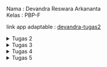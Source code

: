 Nama   : Devandra Reswara Arkananta <br>
Kelas  : PBP-F

link app adaptable : [devandra-tugas2](https://devandra-tugas2.adaptable.app/main)

<details>
   <summary>Tugas 2</summary>
   Jawaban Pertanyaan

1. Jelaskan bagaimana cara kamu mengimplementasikan checklist di atas secara step-by-step (bukan hanya sekadar mengikuti tutorial). <br>
   Jawab : <br>
   Pertama saya akan membuat project django baru di dalam virtual environment, lalu membuat directory baru bernama main di dalamnya, pada url di direktori utama, kita routing main sebagai main dapat berjalan. Di dalam model kita tambahkan atribut yang dinginkan, lalu views kita tambahkan file html yang akan dikembalikan sebagai template untuk ditampilkan pada pengguna. dari url di dalam main juga kita routing view. setelah itu aplikasi dapat di deploy.
   <br>
   
3. Buatlah bagan yang berisi request client ke web aplikasi berbasis Django beserta responnya dan jelaskan pada bagan tersebut kaitan antara urls.py, views.py, models.py, dan berkas html. <br>
   Jawab : <br>
   ![Bagan Django](https://github.com/DevandraR/Devandra_Tugas2/assets/96380686/b6dd97b0-f46d-4a78-87dd-92b5ef7abb78)
   <br>

4. Jelaskan mengapa kita menggunakan virtual environment? Apakah kita tetap dapat membuat aplikasi web berbasis Django tanpa menggunakan virtual environment? <br>
   Jawab :  <br>
   virtual environment pada python digunakan untuk memisahkan package yang di install pada project dari data lainnya, memisahkan package dan dependency yang diinstall agar tidak terjadi tabrakan antar project. kita tetap bisa membuat app django tanpa virtual environment, namun package python kemungkinan besar akan menjadi berantakan.
   <br>

6. Jelaskan apakah itu MVC, MVT, MVVM dan perbedaan dari ketiganya. <br>
   Jawab : <br>
   a. MVC (Model-View-Controller) <br>
      Pada MVC, user berinteraksi dengan view, yang meneruskan request kepada controller, lalu controller mengupdate model dan view sesuai dengan modelnya. <br>
   b. MVT (Model-View-Template) <br>
      Pada MVT, biasanya request diterima oleh URL routing, lalu requestnya akan dijalankan ke directory view yang ingin ditampilkan, dan model juga menerima request sesuai ketentuan. Lalu view akan memberikan template yang berupa file html yang akan ditampilkan ke user. <br>
   c. MVVM (Model-View-ViewModel) <br>
      Pada MVVM, view dikendalikan oleh viewmodel, jadi jika ada perubahan pada model, viewmodel akan langsung merespon dengan mengubah view. jadi perbedaannya adalah dalam interface dengan view dan modelnya MVC menggunakan controller, MVT menggunakan url, MVVM menggunakan viewmodel.<br>
</details>

<details>
   <summary>Tugas 3</summary>
   Jawaban Pertanyaan
   
1. Apa perbedaan antara form POST dan form GET dalam Django? <br>
   Jawab : <br>
   form POST digunakan saat kita ingin mengirim sesuatu ke dalam server yang akan mengubah status sebuah server atau melakukan sesuatu, seperti menyimpan data ke database. form GET digunakan saat kita ingin mengirim data ke server sebagai suatu input untuk parameter, jadi GET tidak akan mengubah status pada server. <br>
   
2. Apa perbedaan utama antara XML, JSON, dan HTML dalam konteks pengiriman data? <br>
   Jawab : <br>
   HTML digunakan untuk mendeskripsikan bagaimana data akan ditampilkan di dalam aplikasi karena HTML dirancang untuk dirender di dalam browser web, JSON digunakan untuk penukaran data antara server dan client, dan XML digunakan untuk menentukan hierarki dan struktur data. <br>
   
3. Mengapa JSON sering digunakan dalam pertukaran data antara aplikasi web modern? <br>
   Jawab : <br>
   JSON sering digunakan karena ukurannya datanya yang ringan dan struktur key-valuenya yang mudah dibaca dan ditulis oleh manusia, JSON juga sangatlah cocok dengan JavaScript, bahasa pemrograman yang menguasai hampir seluruh hal di web, karena JavaScript sudah ada fungsi bawaan untuk parsing dan generate JSON. <br>
   
4. Jelaskan bagaimana cara kamu mengimplementasikan checklist di atas secara step-by-step (bukan hanya sekadar mengikuti tutorial). <br>
   Jawab : <br>
   Pertama, kita buat sebuah file HTML untuk menjadi template tampilan pada aplikasi. lalu kita membuat form untuk menerima input data, lalu pada views, kita akan membuat fungsi baru yang dapat menerima request dan menambahkan input data. lalu kita tambahkan fungsi yang kita buat ke url agar dapat diakses. untuk HTML kita akan membuat file HTML baru untuk menampung seluruh input dan menampilkannya, dan untuk JSON dan XML kita dapat membuat fungsi yang khusus di views lalu menambahkan ke url. <br>
   
   Postman HTML <br>
   ![Postman_HTML_Tugas3](https://github.com/DevandraR/Devandra_Tugas2/assets/96380686/1f43d95f-2d73-4b0e-aa19-e43ff8a04c23) <br>

   Postman XML <br>
   ![Postman_XML_Tugas3](https://github.com/DevandraR/Devandra_Tugas2/assets/96380686/33410498-edd1-49aa-9e51-054c0637a921) <br>

   Postman JSON <br>
   ![Postman_JSON_Tugas3](https://github.com/DevandraR/Devandra_Tugas2/assets/96380686/dbf967d2-9807-4375-9074-e3228938dd4a) <br>

   Postman XML id <br>
   ![Postman_XML_id_Tugas3](https://github.com/DevandraR/Devandra_Tugas2/assets/96380686/aaff5ee4-d221-439a-8996-e318ef03542d) <br>

   Postman JSON id <br>
   ![Postman_JSON_id_Tugas3](https://github.com/DevandraR/Devandra_Tugas2/assets/96380686/bae3c038-0909-4f6b-bb58-8703bca9eb5d) <br>

</details>

<details>
   <summary>Tugas 4</summary>
   Jawaban Pertanyaan
   
1. Apa itu Django UserCreationForm, dan jelaskan apa kelebihan dan kekurangannya? <br>
   Jawab : <br>
   UserCreationForm adalah form input untuk pendaftaran user di web, dan sudah menjadi bawaan di django. UserCreationForm memiliki fungsi bawaan seperti validasi password untuk menentukan password yang aman. Kelebihan dari UserCreationForm adalah seperti yang disebutkan tadi, yaitu lebih praktis karena sudah ada fitur bawaan yang sudah bisa kita langsung pakai tanpa harus ngoding ulang. Kekurangannya adalah UserCreationForm hanya bisa dipakai pada kasus umum saja, jika ingin mengubah format atau tampilan, maka harus membuat form manual, ditambah lagi jika ingin membuat validasi khusus, lebih baik cara lain. <br>
   
2. Apa perbedaan antara autentikasi dan otorisasi dalam konteks Django, dan mengapa keduanya penting? <br>
   Jawab : <br>
   Autentikasi adalah proses menentukan identitas pengguna apakah mereka adalah orang yang sama dengan orang yang awal mendaftar, jadi autentikasi memeriksa apakah pengguna asli atau tidak. Sementara itu, Otorisasi adalah penentuan daerah akses oleh setiap pengguna, jadi menentukan bagian mana saja pada aplikasi yang dapat diakses oleh pengguna. Keduanya harus diimplementasikan secara baik untuk menjadi keamanan dan kenyamanan pengguna aplikasi. <br>
   
3. Apa itu cookies dalam konteks aplikasi web, dan bagaimana Django menggunakan cookies untuk mengelola data sesi pengguna? <br>
   Jawab : <br>
   cookies adalah data yang dikirim dari server ke lokal, contohnya seperti, kita dapat login otomatis di sebuah aplikasi tanpa memasukkan kembali username dan password. Pada sesi pengguna, saat terakhir login, Django akan menyimpan waktu login dengan fungsi set_cookies, lalu dapat ditampiklkan kembali menggunakan fungsi get <br>
   
4. Apakah penggunaan cookies aman secara default dalam pengembangan web, atau apakah ada risiko potensial yang harus diwaspadai? <br>
   Jawab : <br>
   resiko pada penggunaan cookies contohnya adalah salah satunya adalah penyadapan data, karena cookies yang dikirim tidak ada enkripsi, ini membuatnya rentan jika ada dalam koneksi yang tidak aman, lalu ada cross site scripting, ini adalah serangan berbahaya yang serangannya adalah memmasukkan skrip berbahaya ke dalam cookies pengguna, lalu dapat dijalankan oleh pengguna. <br>
   
5. Jelaskan bagaimana cara kamu mengimplementasikan checklist di atas secara step-by-step (bukan hanya sekadar mengikuti tutorial). <br>
   Jawab : <br>
   yang pertama, kita buat bagian registrasi dan loginnyanya dengan menambahkan fungsi registrasi dan login di views, membuat template registrasi dan login lalu routing di url. Yang kedua, kita juga buat fungsi logout dengan menambahkan fungsi di views dan menambah tombol logout di templatenya, lalu routing di url. Yang ketiga kita dapat merestriksi akses pada main dengan menambahkan login_required. Yang keempat, kita akan menyimpan data waktu saat login dan menampilkannya saat selanjutnya menggunakan cookies. Dan yang terakhir kita dapat menghubungkan user dengan item yang ada. <br>
   
</details>

<details>
   <summary>Tugas 5</summary>
   Jawaban Pertanyaan
   
1. Jelaskan manfaat dari setiap element selector dan kapan waktu yang tepat untuk menggunakannya. <br>
   Jawab : <br>
   element selector berfungsi untuk mengubah sifat dari semua tag HTML yang sama, contohnya seperti jika saya menggunakan banyak tag '<h1>' di html saya, dan saya ingin mengubah semua fontnya menjadi lebih sama, oleh karena itu saya akan menggunakan element selector karena dengan sekali tulis, semua tag <h1> akan berubah sesuai keinginan, daripada memberikan class satu persatu.
   
2. Jelaskan HTML5 Tag yang kamu ketahui. <br>
   Jawab : <br>
   yang saya ketahui seperti <h1> hingga <h5> untuk membuat text header dari <h1> yang paling besar hingga <h5> yang paling kecil, tag <p> untuk menambahkan paragraph, tag <div> digunakan sebagai container untuk mengelompokkan suatu bagian html, tag <table> untuk membuat table, tag <tr> berfungsi untuk tempat row pada table, tag <th> berfungsi sebagai header pada table, tag <td> berfungsi sebagai isi dari table tag <style> untuk menambahkan css di file html langsung.
   
3. Jelaskan perbedaan antara margin dan padding. <br>
   Jawab : <br>
   margin adalah ruang di luar yang mengelilingi element, lalu padding adalah seberapa banyak ruang yang dimiliki oleh elemen tersebut.
   
4. Jelaskan perbedaan antara framework CSS Tailwind dan Bootstrap. Kapan sebaiknya kita menggunakan Bootstrap daripada Tailwind, dan sebaliknya? <br>
   Jawab : <br>
   tailwind menggunakan utility yang sudah pre-built, jadi dapat dikostumisasi dengan lebih menyeluruh oleh developer. Bootstrap sudah memiliki komponen yang pre-built, jadi developer dapat tinggal memasukkan komponennya. jadi tailwind dapat digunakan dalam project yang diharuskan untuk memiliki desain yang lebih unik dan fleksible, lalu bootstrap dapat digunakan dalam project yang tidak terlalu mementingkan keunikan desain dan yang lebih konsisten.
   
5. Jelaskan bagaimana cara kamu mengimplementasikan checklist di atas secara step-by-step (bukan hanya sekadar mengikuti tutorial). <br>
   Jawab : <br>
   saya mengimplementasi checklist menggunakan gabungan antara css biasa dan bootstrap, untuk css saya tambahkan seperti display flex dan lainnya, dan saya menggunakan bootstrap untuk template navbar, desain button, input dan lain-lain.
   
</details>

<details>
   <summary>Tugas 6</summary>
   Jawaban Pertanyaan

1. Jelaskan perbedaan antara asynchronous programming dengan synchronous programming. <br>
   Jawab : <br>
   
   
2. Dalam penerapan JavaScript dan AJAX, terdapat penerapan paradigma event-driven programming. Jelaskan maksud dari paradigma tersebut dan sebutkan salah satu contoh penerapannya pada tugas ini. <br>
   Jawab : <br>
   
3. Jelaskan penerapan asynchronous programming pada AJAX. <br>
   Jawab : <br>
   
4. Pada PBP kali ini, penerapan AJAX dilakukan dengan menggunakan Fetch API daripada library jQuery. Bandingkanlah kedua teknologi tersebut dan tuliskan pendapat kamu teknologi manakah yang lebih baik untuk digunakan. <br>
   Jawab : <br>
5. Jelaskan bagaimana cara kamu mengimplementasikan checklist di atas secara step-by-step (bukan hanya sekadar mengikuti tutorial). <br>
   Jawab : <br>
   
</details>
